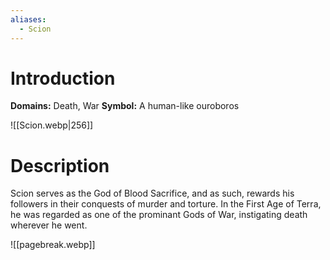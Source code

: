 ```yaml
---
aliases:
  - Scion
---
```

# Introduction
**Domains:** Death, War
**Symbol:** A human-like ouroboros

![[Scion.webp|256]]


# Description
Scion serves as the God of Blood Sacrifice, and as such, rewards his followers in their conquests of murder and torture. In the First Age of Terra, he was regarded as one of the prominant Gods of War, instigating death wherever he went.

![[pagebreak.webp]]